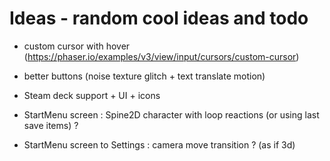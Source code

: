 # Ideas - random cool ideas and todo

- custom cursor with hover (https://phaser.io/examples/v3/view/input/cursors/custom-cursor)

- better buttons (noise texture glitch + text translate motion)

- Steam deck support + UI + icons

- StartMenu screen : Spine2D character with loop reactions (or using last save items) ?
- StartMenu screen to Settings : camera move transition ? (as if 3d)
